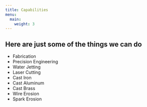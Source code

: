 ```yaml
---
title: Capabilities
menu:
  main:
    weight: 3
---
```

## Here are just some of the things we can do

- Fabrication
- Precision Engineering
- Water Jetting
- Laser Cutting
- Cast Iron
- Cast Aluminum
- Cast Brass
- Wire Erosion
- Spark Erosion
